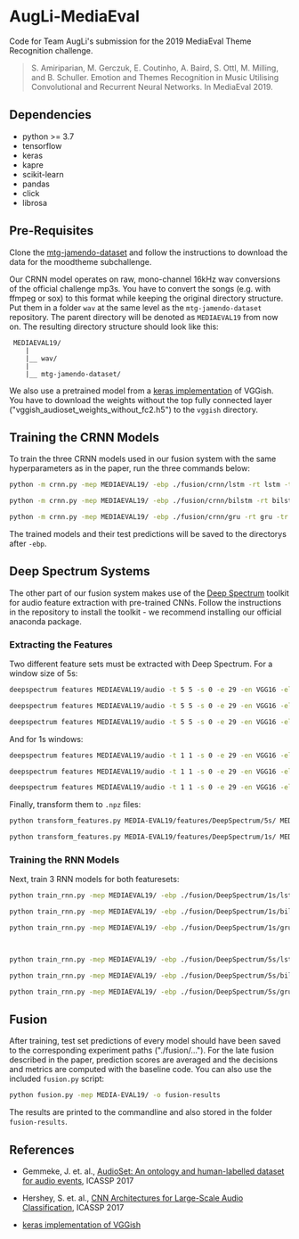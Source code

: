 # AugLi-MediaEval
Code for Team AugLi's submission for the 2019 MediaEval Theme Recognition challenge.

> S. Amiriparian, M. Gerczuk, E. Coutinho, A. Baird, S. Ottl, M. Milling, and B. Schuller. Emotion and Themes Recognition in Music Utilising Convolutional and Recurrent Neural Networks. In MediaEval 2019.

## Dependencies
- python >= 3.7
- tensorflow
- keras
- kapre
- scikit-learn
- pandas
- click
- librosa

## Pre-Requisites
Clone the [mtg-jamendo-dataset](https://github.com/MTG/mtg-jamendo-dataset) and follow the instructions to download the data for the moodtheme subchallenge.


Our CRNN model operates on raw, mono-channel 16kHz wav conversions of the official challenge mp3s. You have to convert the songs (e.g. with ffmpeg or sox) to this format while keeping the original directory structure. Put them in a folder `wav` at the same level as  the `mtg-jamendo-dataset` repository. The parent directory will be denoted as `MEDIAEVAL19` from now on. The resulting directory structure should look like this:
```
 MEDIAEVAL19/
    |
    |__ wav/
    |
    |__ mtg-jamendo-dataset/
```

We also use a pretrained model from a [keras implementation](https://github.com/DTaoo/VGGish) of VGGish. You have to download the weights without the top fully connected layer ("vggish_audioset_weights_without_fc2.h5") to the `vggish` directory.

## Training the CRNN Models
To train the three CRNN models used in our fusion system with the same hyperparameters as in the paper, run the three commands below:
```bash
python -m crnn.py -mep MEDIAEVAL19/ -ebp ./fusion/crnn/lstm -rt lstm -tr MEDIA-EVAL19/mtg-jamendo-dataset/data/splits/split-0/autotagging_moodtheme-train.tsv -v MEDIA-EVAL19/mtg-jamendo-dataset/data/splits/split-0/autotagging_moodtheme-validation.tsv -te MEDIA-EVAL19/mtg-jamendo-dataset/data/splits/split-0/autotagging_moodtheme-test.tsv

python -m crnn.py -mep MEDIAEVAL19/ -ebp ./fusion/crnn/bilstm -rt bilstm -tr MEDIA-EVAL19/mtg-jamendo-dataset/data/splits/split-0/autotagging_moodtheme-train.tsv -v MEDIA-EVAL19/mtg-jamendo-dataset/data/splits/split-0/autotagging_moodtheme-validation.tsv -te MEDIA-EVAL19/mtg-jamendo-dataset/data/splits/split-0/autotagging_moodtheme-test.tsv

python -m crnn.py -mep MEDIAEVAL19/ -ebp ./fusion/crnn/gru -rt gru -tr MEDIA-EVAL19/mtg-jamendo-dataset/data/splits/split-0/autotagging_moodtheme-train.tsv -v MEDIA-EVAL19/mtg-jamendo-dataset/data/splits/split-0/autotagging_moodtheme-validation.tsv -te MEDIA-EVAL19/mtg-jamendo-dataset/data/splits/split-0/autotagging_moodtheme-test.tsv
```

The trained models and their test predictions will be saved to the directorys after `-ebp`.

## Deep Spectrum Systems
The other part of our fusion system makes use of the [Deep Spectrum](https://github.com/DeepSpectrum/DeepSpectrum) toolkit for audio feature extraction with pre-trained CNNs. Follow the instructions in the repository to install the toolkit - we recommend installing our official anaconda package.


### Extracting the Features
Two different feature sets must be extracted with Deep Spectrum. For a window size of 5s:
```bash
deepspectrum features MEDIAEVAL19/audio -t 5 5 -s 0 -e 29 -en VGG16 -el fc2 -fs mel -cm magma -m mel -nl -lf labels/autotagging_moodtheme-train.csv -o MEDIAEVAL19/features/DeepSpectrum/5s/train.csv

deepspectrum features MEDIAEVAL19/audio -t 5 5 -s 0 -e 29 -en VGG16 -el fc2 -fs mel -cm magma -m mel -nl -lf labels/autotagging_moodtheme-validation.csv -o MEDIAEVAL19/features/DeepSpectrum/5s/validation.csv

deepspectrum features MEDIAEVAL19/audio -t 5 5 -s 0 -e 29 -en VGG16 -el fc2 -fs mel -cm magma -m mel -nl -lf labels/autotagging_moodtheme-test.csv -o MEDIAEVAL19/features/DeepSpectrum/5s/test.csv
```

And for 1s windows:
```bash
deepspectrum features MEDIAEVAL19/audio -t 1 1 -s 0 -e 29 -en VGG16 -el fc2 -fs mel  -cm magma -m mel -nl -lf labels/autotagging_moodtheme-train.csv -o MEDIAEVAL19/features/DeepSpectrum/1s/train.csv

deepspectrum features MEDIAEVAL19/audio -t 1 1 -s 0 -e 29 -en VGG16 -el fc2 -fs mel -cm magma -m mel -nl -lf labels/autotagging_moodtheme-validation.csv -o MEDIAEVAL19/features/DeepSpectrum/1s/validation.csv

deepspectrum features MEDIAEVAL19/audio -t 1 1 -s 0 -e 29 -en VGG16 -el fc2 -fs mel -cm magma -m mel -nl -lf labels/autotagging_moodtheme-test.csv -o MEDIAEVAL19/features/DeepSpectrum/1s/test.csv
```

Finally, transform them to `.npz` files:
```bash
python transform_features.py MEDIA-EVAL19/features/DeepSpectrum/5s/ MEDIA-EVAL19/mtg-jamendo-dataset/data/splits/split-0/

python transform_features.py MEDIA-EVAL19/features/DeepSpectrum/1s/ MEDIA-EVAL19/mtg-jamendo-dataset/data/splits/split-0/
```

### Training the RNN Models
Next, train 3 RNN models for both featuresets:
```bash
python train_rnn.py -mep MEDIAEVAL19/ -ebp ./fusion/DeepSpectrum/1s/lstm -tr MEDIA-EVAL19/features/DeepSpectrum/1s/train.npz -v MEDIA-EVAL19/features/DeepSpectrum/1s/validation.npz -te MEDIA-EVAL19/features/DeepSpectrum/1s/test.npz -rt lstm

python train_rnn.py -mep MEDIAEVAL19/ -ebp ./fusion/DeepSpectrum/1s/bilstm -tr MEDIA-EVAL19/features/DeepSpectrum/1s/train.npz -v MEDIA-EVAL19/features/DeepSpectrum/1s/validation.npz -te MEDIA-EVAL19/features/DeepSpectrum/1s/test.npz -rt bilstm

python train_rnn.py -mep MEDIAEVAL19/ -ebp ./fusion/DeepSpectrum/1s/gru -tr MEDIA-EVAL19/features/DeepSpectrum/1s/train.npz -v MEDIA-EVAL19/features/DeepSpectrum/1s/validation.npz -te MEDIA-EVAL19/features/DeepSpectrum/1s/test.npz -rt gru



python train_rnn.py -mep MEDIAEVAL19/ -ebp ./fusion/DeepSpectrum/5s/lstm -tr MEDIA-EVAL19/features/DeepSpectrum/5s/train.npz -v MEDIA-EVAL19/features/DeepSpectrum/5s/validation.npz -te MEDIA-EVAL19/features/DeepSpectrum/5s/test.npz -rt lstm

python train_rnn.py -mep MEDIAEVAL19/ -ebp ./fusion/DeepSpectrum/5s/bilstm -tr MEDIA-EVAL19/features/DeepSpectrum/5s/train.npz -v MEDIA-EVAL19/features/DeepSpectrum/5s/validation.npz -te MEDIA-EVAL19/features/DeepSpectrum/5s/test.npz -rt bilstm

python train_rnn.py -mep MEDIAEVAL19/ -ebp ./fusion/DeepSpectrum/5s/gru -tr MEDIA-EVAL19/features/DeepSpectrum/5s/train.npz -v MEDIA-EVAL19/features/DeepSpectrum/5s/validation.npz -te MEDIA-EVAL19/features/DeepSpectrum/5s/test.npz -rt gru
```

## Fusion
After training, test set predictions of every model should have been saved to the corresponding experiment paths ("./fusion/..."). For the late fusion described in the paper, prediction scores are averaged and the decisions and metrics are computed with the baseline code. You can also use the included `fusion.py` script:
```bash
python fusion.py -mep MEDIA-EVAL19/ -o fusion-results
```
The results are printed to the commandline and also stored in the folder `fusion-results`.

## References

* Gemmeke, J. et. al.,
  [AudioSet: An ontology and human-labelled dataset for audio events](https://research.google.com/pubs/pub45857.html),
  ICASSP 2017

* Hershey, S. et. al.,
  [CNN Architectures for Large-Scale Audio Classification](https://research.google.com/pubs/pub45611.html),
  ICASSP 2017

* [keras implementation of VGGish](https://github.com/DTaoo/VGGish)